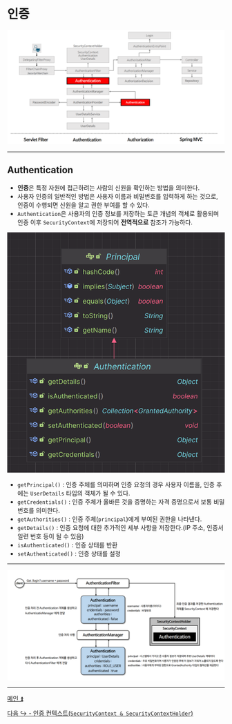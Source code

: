 # 인증

![img.png](image/img.png)

---

## Authentication

- **인증**은 특정 자원에 접근하려는 사람의 신원을 확인하는 방법을 의미한다.
- 사용자 인증의 일반적인 방법은 사용자 이름과 비밀번호를 입력하게 하는 것으로, 인증이 수행되면 신원을 알고 권한 부여를 할 수 있다.
- `Authentication`은 사용자의 인증 정보를 저장하는 토큰 개념의 객체로 활용되며 인증 이후 `SecurityContext`에 저장되어 **전역적으로** 참조가 가능하다.

![img_1.png](image/img_1.png)

- `getPrincipal()` : 인증 주체를 의미하며 인증 요청의 경우 사용자 이름을, 인증 후에는 `UserDetails` 타입의 객체가 될 수 있다.
- `getCredentials()` : 인증 주체가 올바른 것을 증명하는 자격 증명으로서 보통 비밀번호를 의미한다.
- `getAuthorities()` : 인증 주체(`principal`)에게 부여된 권한을 나타낸다.
- `getDetails()` : 인증 요청에 대한 추가적인 세부 사항을 저장한다.(IP 주소, 인증서 일련 번호 등이 될 수 있음)
- `isAuthenticated()` : 인증 상태를 반환
- `setAuthenticated()` : 인증 상태를 설정

---

![img_2.png](image/img_2.png)

---

[메인 ⏫](https://github.com/genesis12345678/TIL/blob/main/Spring/security/security/main.md)

[다음 ↪️ - 인증 컨텍스트(`SecurityContext & SecurityContextHolder`)](https://github.com/genesis12345678/TIL/blob/main/Spring/security/security/AuthenticationArchitecture/SecurityContext.md)